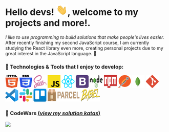 # Hello devs! <img src="/assets/img/greet.gif" width="35px">, welcome to my projects and more!.

_I like to use programming to build solutions that make people's lives easier._ After recently finishing my second JavaScript course, I am currently studying the React library even more, creating personal projects due to my great interest in the JavaScript language. 💛

### 🔷 Technologies & Tools that I enjoy to develop:    

<img src="/assets/img/html.svg" alt="HTML5 Logo" width="40" height="40"/> <img src="/assets/img/css.svg" alt="CSS3 Logo" width="40" height="40"/> <img src="/assets/img/sass.svg" alt="Sass Logo" width="40" height="40"/> <img src="/assets/img/javascript.svg" alt="JavaScript Logo" width="40" height="40"/> <img src="/assets/img/react.svg" alt="React Logo" width="40" height="40"/> <img src="/assets/img/bootstrap.svg" alt="Node.js Logo" width="40" height="40"/> <img src="/assets/img/nodejs.svg" alt="Node.js Logo" width="40" height="40"/> <img src="/assets/img/npm.svg" alt="NPM Logo" width="40" height="40"/> <img src="/assets/img/postman.svg" alt="Postman Logo" width="40" height="40"/> <img src="/assets/img/mongodb.svg" alt="MongoDB Logo" width="40" height="40"/> <img src="/assets/img/git.svg" alt="Git Logo" width="40" height="40"/> <img src="/assets/img/vsc.svg" alt="VSC Logo" width="40" height="40"/> <img src="/assets/img/slack.svg" alt="Slack Logo" width="40" height="40"/> <img src="/assets/img/trello.svg" alt="Trello Logo" width="40" height="40"/> <img src="/assets/img/parcel.svg" alt="Parcel Logo" width="100" height="40"/> <img src="/assets/img/babel.svg" alt="Babel Logo" width="60" height="40"/>

### 🔷 CodeWars [(_view my solution katas_)](https://www.codewars.com/users/Pablo%20Mart%C3%ADn%20Cruz/completed_solutions)

<img src="https://www.codewars.com/users/Pablo%20Mart%C3%ADn%20Cruz/badges/large">
